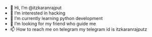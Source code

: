 - 👋 Hi, I’m @itzkaranrajput
- 👀 I’m interested in hacking
- 🌱 I’m currently learning python development
- 💞️ I’m looking for my friend who guide me 
- 📫 How to reach me on telegram my telegram id is itzkaranrajputz

<!---
hackacc/hackacc is a ✨ special ✨ repository because its `README.md` (this file) appears on your GitHub profile.
You can click the Preview link to take a look at your changes.
--->
